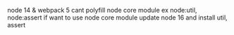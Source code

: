 node 14 & webpack 5
cant polyfill node core module ex node:util, node:assert 
if want to use node core module update node 16 and install util, assert
